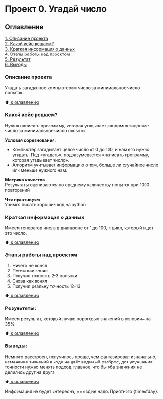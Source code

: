 # Проект 0. Угадай число

## Оглавление <a name="UP"></a>
[1. Описание проекта](#description)  
[2. Какой кейс решаем?](#keys)  
[3. Краткая информация о данных](#base)  
[4. Этапы работы над проектом](#steps)  
[5. Результат](#result)    
[6. Выводы](#conclusion) 

### Описание проекта <a name="description"></a>
Угадать загаданное компьютером число за минимальное число попыток.

:arrow_up:[ к оглавлению](#UP)


### Какой кейс решаем? <a name="keys"></a>
Нужно написать программу, которая угадывает рандомно задонное число за минимальное число попыток

**Условия соревнования:**  
- Компьютер загадывает целое число от 0 до 100, и нам его нужно угадать. Под «угадать», подразумевается «написать программу, которая угадывает число».
- Алгоритм учитывает информацию о том, больше ли случайное число или меньше нужного нам.

**Метрика качества**     
Результаты оцениваются по среднему количеству попыток при 1000 повторений

**Что практикуем**     
Учимся писать хороший код на python


### Краткая информация о данных <a name="base"></a>
Имеем генератор числа в диапазоне от 1 до 100, и цикл, который ищет это число.

  
:arrow_up:[ к оглавлению](#UP)


### Этапы работы над проектом  <a name="steps"></a>
1. Ничего не понял
2. Потом как понял
3. Получил точность 2-3 попытки
4. Снова как понял
5. Получил реальну точность 12-13

:arrow_up:[ к оглавлению](#UP)


### Результаты:  <a name="result"></a>
Имеем результат, который лучше пороговых значений в условии~ на 35%

:arrow_up:[ к оглавлению](#UP)


### Выводы:  <a name="conclusion"></a>
Немного расстроен, получилось проще, чем фантазировал изначально, изменение значений в коде
не даёт видимый разброс, для улучшения точности нужно менять подход,
 главное, что бы оба значения не делились друг на друга.

:arrow_up:[ к оглавлению](#UP)


Информация не будет интересна,  ⭐️⭐️⭐️зд не надо. Приятного {timeofday}.
